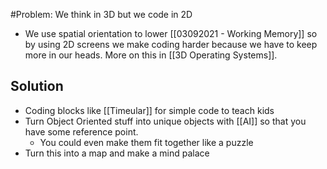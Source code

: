 #Problem: We think in 3D but we code in 2D

- We use spatial orientation to lower [[03092021 - Working Memory]] so by using 2D screens we make coding harder because we have to keep more in our heads. More on this in [[3D Operating Systems]]. 

## Solution
- Coding blocks like [[Timeular]] for simple code to teach kids
- Turn Object Oriented stuff into unique objects with [[AI]] so that you have some reference point. 
	- You could even make them fit together like a puzzle
- Turn this into a map and make a mind palace